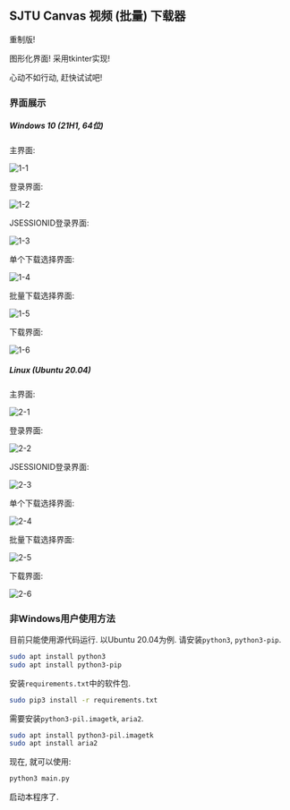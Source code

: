 ## SJTU Canvas 视频 (批量) 下载器

重制版!

图形化界面! 采用tkinter实现!

心动不如行动, 赶快试试吧!

### 界面展示

##### Windows 10 (21H1, 64位)

主界面:

![1-1](README.assets/1-1.png)

登录界面:

![1-2](README.assets/1-2.png)

JSESSIONID登录界面:

![1-3](README.assets/1-3.png)

单个下载选择界面:

![1-4](README.assets/1-4.png)

批量下载选择界面:

![1-5](README.assets/1-5.png)

下载界面:

![1-6](README.assets/1-6.png)

##### Linux (Ubuntu 20.04)

主界面:

![2-1](README.assets/2-1.png)

登录界面:

![2-2](README.assets/2-2.png)

JSESSIONID登录界面:

![2-3](README.assets/2-3.png)

单个下载选择界面:

![2-4](README.assets/2-4.png)

批量下载选择界面:

![2-5](README.assets/2-5.png)

下载界面:

![2-6](README.assets/2-6.png)

### 非Windows用户使用方法

目前只能使用源代码运行. 以Ubuntu 20.04为例. 请安装`python3`, `python3-pip`.

```sh
sudo apt install python3
sudo apt install python3-pip
```

安装`requirements.txt`中的软件包.

```sh
sudo pip3 install -r requirements.txt
```

需要安装`python3-pil.imagetk`, `aria2`.

```sh
sudo apt install python3-pil.imagetk
sudo apt install aria2
```

现在, 就可以使用:

```sh
python3 main.py
```

启动本程序了.
